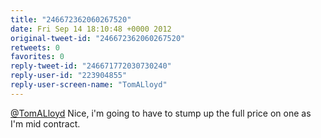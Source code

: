 ```yaml
---
title: "246672362060267520"
date: Fri Sep 14 18:10:48 +0000 2012
original-tweet-id: "246672362060267520"
retweets: 0
favorites: 0
reply-tweet-id: "246671772030730240"
reply-user-id: "223904855"
reply-user-screen-name: "TomALloyd"
---
```

<a href="https://twitter.com/TomALloyd">@TomALloyd</a> Nice, i'm going to have to stump up the full price on one as I'm mid contract.

